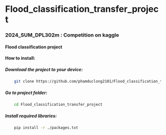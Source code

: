 # Flood_classification_transfer_project

### 2024_SUM_DPL302m : Competition on kaggle

#### Flood classification project

#### How to install:
##### Download the project to your device:
```bash
    git clone https://github.com/phamduclong2101/Flood_classification_transfer_project.git
```
##### Go to project folder:
```bash
    cd Flood_classification_transfer_project
```
##### Install required libraries:
```bash
    pip install -r ./packages.txt
```
